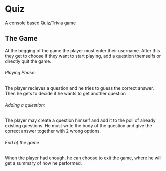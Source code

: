 # Quiz
A console based Quiz/Trivia game

## The Game

At the begging of the game the player must enter their username. After this they get to choose if they want to start playing, add a question themselfs or directly quit the game.

###### Playing Phase:

The player recieves a question and he tries to guess the correct answer. Then he gets to decide if he wants to get another question

###### Adding a quiestion:

The player may create a question himself and add it to the poll of already existing questions. He must write the body of the question and give the correct answer together with 2 wrong options.

###### End of the game

When the player had enough, he can choose to exit the game, where he will get a summary of how he performed.
